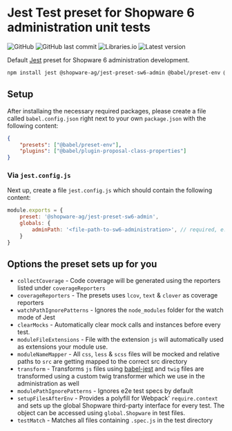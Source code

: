 # Jest Test preset for Shopware 6 administration unit tests

![GitHub](https://img.shields.io/github/license/shopware/jest-preset-sw6-admin)
![GitHub last commit](https://img.shields.io/github/last-commit/shopware/jest-preset-sw6-admin)
![Libraries.io](https://img.shields.io/librariesio/release/npm/%40shopware-ag/jest-preset-sw6-admin/latest)
![Latest version](https://img.shields.io/github/package-json/v/shopware/jest-preset-sw6-admin)

Default [Jest](https://jestjs.io/) preset for Shopware 6 administration development.

```bash
npm install jest @shopware-ag/jest-preset-sw6-admin @babel/preset-env @babel/plugin-proposal-class-properties --save-dev
```

## Setup

After installaing the necessary required packages, please create a file called `babel.config.json` right next to your own `package.json` with the following content:

```json
{
    "presets": ["@babel/preset-env"],
    "plugins": ["@babel/plugin-proposal-class-properties"]
}
```

### Via `jest.config.js`

Next up, create a file `jest.config.js` which should contain the following content:

```js
module.exports = {
    preset: '@shopware-ag/jest-preset-sw6-admin',
    globals: {
        adminPath: '<file-path-to-sw6-administration>', // required, e.g. /www/sw6/platform/src/Administration/Resources/app/administration
    }
}
```

## Options the preset sets up for you

* `collectCoverage` - Code coverage will be generated using the reporters listed under `coverageReporters`
* `coverageReporters` - The presets uses `lcov`, `text` & `clover` as coverage reporters
* `watchPathIgnorePatterns` - Ignores the `node_modules` folder for the watch mode of Jest
* `clearMocks` - Automatically clear mock calls and instances before every test. 
* `moduleFileExtensions` - File with the extension `js` will automatically used as extensions your module use.
* `moduleNameMapper` - All `css`, `less` & `scss` files will be mocked and relative paths to `src` are getting mapped to the correct src directory
* `transform` - Transforms `js` files using [babel-jest](https://www.npmjs.com/package/babel-jest) and `twig` files are transformed using a custom twig transformer which we use in the administration as well
* `modulePathIgnorePatterns` - Ignores e2e test specs by default
* `setupFilesAfterEnv` - Provides a polyfill for Webpack' `require.context` and sets up the global Shopware third-party interface for every test. The object can be accessed using `global.Shopware` in test files.
* `testMatch` - Matches all files containing `.spec.js` in the test directory